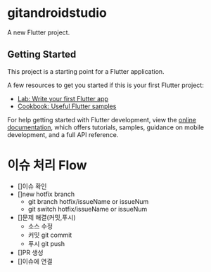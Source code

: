 # gitandroidstudio

A new Flutter project.

## Getting Started

This project is a starting point for a Flutter application.

A few resources to get you started if this is your first Flutter project:

- [Lab: Write your first Flutter app](https://docs.flutter.dev/get-started/codelab)
- [Cookbook: Useful Flutter samples](https://docs.flutter.dev/cookbook)

For help getting started with Flutter development, view the
[online documentation](https://docs.flutter.dev/), which offers tutorials,
samples, guidance on mobile development, and a full API reference.


# 이슈 처리 Flow

- []이슈 확인
- []new hotfix branch
  - git branch hotfix/issueName or issueNum
  - git switch hotfix/issueName or issueNum
- []문제 해결(커밋,푸시)
  - 소스 수정 
  - 커밋 git commit
  - 푸시 git push
- []PR 생성
- []이슈에 연결
